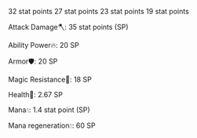 32 stat points
27 stat points
23 stat points
19 stat points

Attack Damage🪓: 35 stat points (SP)

Ability Power🔥: 20 SP

Armor🛡️: 20 SP

Magic Resistance🚫: 18 SP

Health🗿: 2.67 SP

Mana💧: 1.4 stat point (SP)

Mana regeneration💧: 60 SP